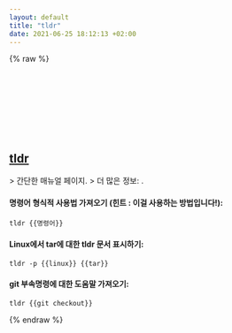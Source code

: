 ```yaml
---
layout: default
title: "tldr"
date: 2021-06-25 18:12:13 +02:00
---
```

{% raw %}
<h2 id="tldr">
  <a href="/ko/common/tldr.html">tldr</a> <a href="#tldr"><svg class="icon">
    <use href="/assets/images/unicode_sprite.svg#link" />
  </svg></a>
</h2>
> 간단한 매뉴얼 페이지.
> 더 많은 정보: <https://tldr.sh>.

#### 명령어 형식적 사용법 가져오기 (힌트 : 이걸 사용하는 방법입니다!):
```shell
tldr {{명령어}}
```
#### Linux에서 tar에 대한 tldr 문서 표시하기:
```shell
tldr -p {{linux}} {{tar}}
```
#### git 부속명령에 대한 도움말 가져오기:
```shell
tldr {{git checkout}}
```
{% endraw %}